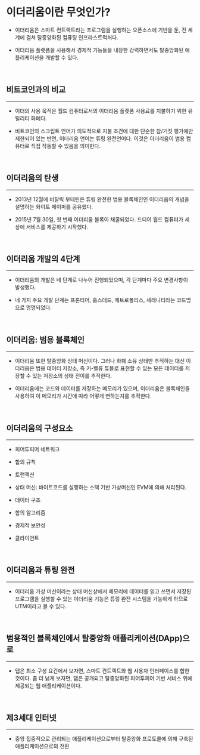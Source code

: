 # 이더리움이란 무엇인가?

- 이더리움은 스마트 컨트랙트라는 프로그램을 실행하는 오픈소스에 기반을 둔, 전 세계에 걸쳐 탈중앙화된 컴퓨팅 인프라스트럭처다.

- 이더리움 플랫폼을 사용해서 경제적 기능들을 내장한 강력하면서도 탈중앙화된 애플리케이션을 개발할 수 있다.

<br>

## 비트코인과의 비교
<hr>

- 이더의 사용 목적은 월드 컴퓨터로서의 이더리움 플랫폼 사용료를 지불하기 위한 유틸리티 화폐다.

- 비트코인의 스크립트 언어가 의도적으로 지불 조건에 대한 단순한 참/거짓 평가에만 제한되어 있는 반면, 이더리움 언어는 튜링 완전언어다. 이것은 이더리움이 범용 컴퓨터로 직접 작동할 수 있음을 의미한다.

<br>

## 이더리움의 탄생
<hr>

- 2013년 12월에 비탈릭 부테린은 튜링 완전한 범용 블록체인인 이더리움의 개념을 설명하는 화이트 페이퍼를 공유했다.

- 2015년 7월 30일, 첫 번째 이더리움 블록이 채굴되었다. 드디어 월드 컴퓨터가 세상에 서비스를 제공하기 시작했다.

<br>

## 이더리움 개발의 4단계
<hr>

- 이더리움의 개발은 네 단계로 나누어 진행되었으며, 각 단계마다 주요 변경사항이 발생했다.

- 네 가지 주요 개발 단계는 프론티어, 홈스테드, 메트로폴리스, 세레니티라는 코드명으로 명명되었다.

<br>

## 이더리움: 범용 블록체인
<hr>

- 이더리움 또한 탈중앙화 상태 머신이다. 그러나 화폐 소유 상태만 추적하는 대신 이더리움은 범용 데이터 저장소, 즉 키-밸류 튜블로 표현할 수 있는 모든 데이터를 저장할 수 있는 저장소의 상태 전이를 추적한다.

- 이더리움에는 코드와 데이터를 저장하는 메모리가 있으며, 이더리움은 블록체인을 사용하여 이 메모리가 시간에 따라 어떻게 변하는지를 추적한다.

<br>

## 이더리움의 구성요소
<hr>

- 피어투피어 네트워크

- 합의 규칙

- 트랜잭션

- 상태 머신: 바이트코드를 실행하는 스택 기반 가상머신인 EVM에 의해 처리된다.

- 데이터 구조

- 합의 알고리즘

- 경제적 보안성

- 클라이언트

<br>

## 이더리움과 튜링 완전
<hr>

- 이더리움 가상 머신이라는 상태 머신상에서 메모리에 데이터를 읽고 쓰면서 저장된 프로그램을 실행할 수 있는 이더리움 기능은 튜링 완전 시스템을 가능하게 하므로 UTM이라고 볼 수 있다.

<br>

## 범용적인 블록체인에서 탈중앙화 애플리케이션(DApp)으로
<hr>

- 댑은 최소 구성 요건에서 보자면, 스마트 컨트랙트와 웹 사용자 인터페이스를 합한 것이다. 좀 더 넑게 보자면, 댑은 공개되고 탈중앙화된 피어투피어 기반 서비스 위에 제공되는 웹 애플리케이션이다.

<br>

## 제3세대 인터넷
<hr>

- 중앙 집중적으로 관리되는 애플리케이션으로부터 탈중앙화 프로토콜에 의해 구축된 애플리케이션으로의 전환

